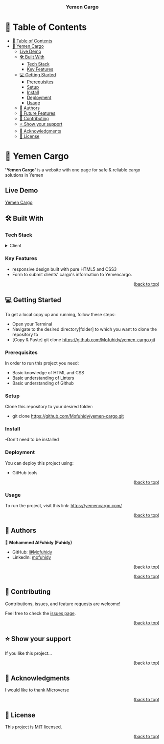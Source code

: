 # <a name="readme-top"></a>

<div align="center">

  <br/>

  <h3><b>Yemen Cargo</b></h3>

</div>

<!-- TABLE OF CONTENTS -->

# 📗 Table of Contents

- [📗 Table of Contents](#-table-of-contents)
- [📖 Yemen Cargo ](#-yemen-cargo-)
  - [Live Demo ](#live-demo-)
  - [🛠 Built With ](#-built-with-)
    - [Tech Stack ](#tech-stack-)
    - [Key Features ](#key-features-)
  - [💻 Getting Started ](#-getting-started-)
    - [Prerequisites](#prerequisites)
    - [Setup](#setup)
    - [Install](#install)
    - [Deployment](#deployment)
    - [Usage](#usage)
  - [👥 Authors ](#-authors-)
  - [🔭 Future Features ](#-future-features-)
  - [🤝 Contributing ](#-contributing-)
  - [⭐️ Show your support ](#️-show-your-support-)
  - [🙏 Acknowledgments ](#-acknowledgments-)
  - [📝 License ](#-license-)

<!-- PROJECT DESCRIPTION -->

# 📖 Yemen Cargo <a name="about-project"></a>

**'Yemen Cargo'** is a website with one page for safe & reliable cargo solutions in Yemen

## Live Demo <a name="live-demo"></a>

[Yemen Cargo](https://yemencargo.com/)

## 🛠 Built With <a name="built-with"></a>

### Tech Stack <a name="tech-stack"></a>

<details>
  <summary>Client</summary>
  <ul>
    <li><a href="#">HTML</a></li>
  </ul>
  <ul>
      <li><a href="#">CSS</a></li>
  </ul> 
  <ul>
      <li><a href="#">JS</a></li>
  </ul>
</details>

<!-- Features -->

### Key Features <a name="key-features"></a>

- responsive design built with pure HTML5 and CSS3
- Form to submit clients' cargo's information to Yemencargo.

<p align="right">(<a href="#readme-top">back to top</a>)</p>

<!-- GETTING STARTED -->

## 💻 Getting Started <a name="getting-started"></a>

To get a local copy up and running, follow these steps:

- Open your Terminal
- Navigate to the desired directory[folder] to which you want to clone the repository to
- [Copy & Paste] git clone https://github.com/Mofuhidy/yemen-cargo.git

### Prerequisites

In order to run this project you need:

- Basic knowledge of HTML and CSS
- Basic understanding of Linters
- Basic understanding of Github

### Setup

Clone this repository to your desired folder:

- git clone https://github.com/Mofuhidy/yemen-cargo.git

### Install

-Don't need to be installed

### Deployment

You can deploy this project using:

- GitHub tools

<p align="right">(<a href="#readme-top">back to top</a>)</p>

### Usage

To run the project, visit this link:
https://yemencargo.com/

<p align="right">(<a href="#readme-top">back to top</a>)</p>

<!-- AUTHORS -->

## 👥 Authors <a name="authors"></a>

👤 **Mohammed AlFuhidy (Fuhidy)**

- GitHub: [@Mofuhidy](https://github.com/Mofuhidy)
- LinkedIn: [mofuhidy](https://linkedin.com/in/mo-fuhidy)

<p align="right">(<a href="#readme-top">back to top</a>)</p>


<p align="right">(<a href="#readme-top">back to top</a>)</p>

<!-- CONTRIBUTING -->

## 🤝 Contributing <a name="contributing"></a>

Contributions, issues, and feature requests are welcome!

Feel free to check the [issues page](../../issues/).

<p align="right">(<a href="#readme-top">back to top</a>)</p>

<!-- SUPPORT -->

## ⭐️ Show your support <a name="support"></a>

If you like this project...

<p align="right">(<a href="#readme-top">back to top</a>)</p>

<!-- ACKNOWLEDGEMENTS -->

## 🙏 Acknowledgments <a name="acknowledgements"></a>

I would like to thank Microverse

<p align="right">(<a href="#readme-top">back to top</a>)</p>

<!-- FAQ (optional) -->

<!-- LICENSE -->

## 📝 License <a name="license"></a>

This project is [MIT](./license) licensed.

<p align="right">(<a href="#readme-top">back to top</a>)</p>
